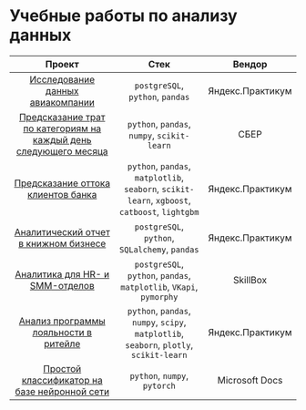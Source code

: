 # Учебные работы по анализу данных
| __Проект__ | __Стек__ | __Вендор__ |
| :--------------------: | :---------------------: |:---------------------------:|
| [Исследование данных авиакомпании](https://github.com/novayazarya/data-analytics/blob/main/airlines_analytics.ipynb) | `postgreSQL`, `python`, `pandas` | Яндекс.Практикум |
| [Предсказание трат по категориям на каждый день следующего месяца](https://github.com/novayazarya/data-analytics/blob/main/spending_predictions.ipynb) | `python`, `pandas`, `numpy`, `scikit-learn`| СБЕР |
| [Предсказание оттока клиентов банка](https://github.com/novayazarya/data-analytics/blob/main/customer-churn-prediction.ipynb) | `python`, `pandas`, `matplotlib`, `seaborn`, `scikit-learn`, `xgboost`, `catboost`, `lightgbm` | Яндекс.Практикум |
| [Аналитический отчет в книжном бизнесе](https://github.com/novayazarya/data-analytics/blob/main/book-analytics.ipynb) | `postgreSQL`, `python`, `SQLalchemy`, `pandas` | Яндекс.Практикум |
| [Аналитика для HR- и SMM-отделов](https://github.com/novayazarya/data-analytics/blob/main/skillbox-analytics.ipynb) | `postgreSQL`, `python`, `pandas`, `matplotlib`, `VKapi`, `pymorphy` | SkillBox |
| [Анализ программы лояльности в ритейле](https://github.com/novayazarya/data-analytics/blob/main/loyalty_program.ipynb) | `python`, `pandas`, `numpy`, `scipy`, `matplotlib`, `seaborn`, `plotly`, `scikit-learn` | Яндекс.Практикум |
| [Простой классификатор на базе нейронной сети](https://github.com/novayazarya/data_analytics/blob/main/cat-dog-cnn-classifier.ipynb) |`python`, `numpy`, `pytorch` | Microsoft Docs |
